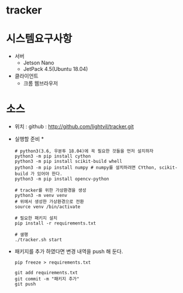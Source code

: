 # tracker

# 시스템요구사항
* 서버
    * Jetson Nano
    * JetPack 4.5(Ubuntu 18.04)
* 클라이언트
    * 크롬 웹브라우저

# 소스
* 위치 : github : http://github.com/lightvil/tracker.git
* 실행할 준비
    * 
    ```
    # python3(3.6, 우분투 18.04)에 꼭 필요한 것들을 먼저 설치하자
    python3 -m pip install cython
    python3 -m pip install scikit-build whell
    python3 -m pip install numpy # numpy를 설치하려면 CYthon, scikit-build 가 있어야 한다.
    python3 -m pip install opencv-python
    
    # tracker를 위한 가상환경을 생성
    python3 -m venv venv
    # 위에서 생성한 가상환경으로 전환
    source venv /bin/activate
     
    # 필요한 패키지 설치
    pip install -r requirements.txt
  
    # 샐행
    ./tracker.sh start
    ```

* 패키지를 추가 하였다면 변경 내역을 push 해 둔다.
    ```
    pip freeze > requirements.txt
  
    git add requirements.txt
    git commit -m "패키지 추가"
    git push
    ```
